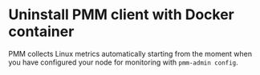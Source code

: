 # Uninstall PMM client with Docker container


PMM collects Linux metrics automatically starting from the moment when you have configured your node for monitoring with `pmm-admin config`.
